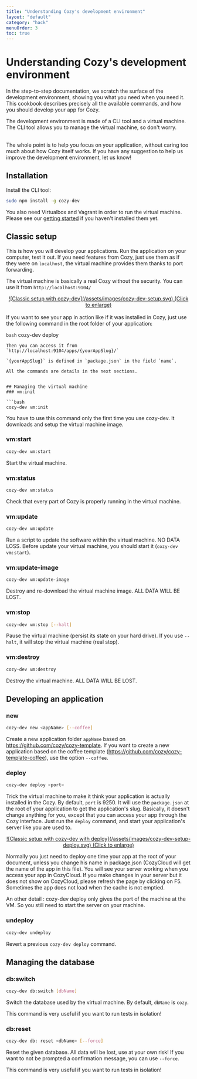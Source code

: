 ```yaml
---
title: "Understanding Cozy's development environment"
layout: "default"
category: "hack"
menuOrder: 3
toc: true
---
```


# Understanding Cozy's development environment

In the step-to-step documentation, we scratch the surface of the development environment, showing you what you need when you need it. This cookbook describes precisely all the available commands, and how you should develop your app for Cozy.

The development environment is made of a CLI tool and a virtual machine. The CLI tool allows you to manage the virtual machine, so don't worry.

<br />
The whole point is to help you focus on your application, without caring too much about how Cozy itself works. If you have any suggestion to help us improve the development environment, let us know!

## Installation
Install the CLI tool:
```bash
sudo npm install -g cozy-dev
```

You also need Virtualbox and Vagrant in order to run the virtual machine. Please see our [getting started](/hack/getting-started/setup-environment.html) if you haven't installed them yet.

## Classic setup
This is how you will develop your applications. Run the application on your computer, test it out. If you need features from Cozy, just use them as if they were on `localhost`, the virtual machine provides them thanks to port forwarding.

The virtual machine is basically a real Cozy without the security. You can use it from `http://localhost:9104/`

<center><a href="/assets/images/cozy-dev-setup.svg" target="_blank">
![Classic setup with cozy-dev](/assets/images/cozy-dev-setup.svg)
(Click to enlarge)
</a></center>

<br />
If you want to see your app in action like if it was installed in Cozy, just use the following command in the root folder of your application:

```bash```
cozy-dev deploy
```
Then you can access it from `http://localhost:9104/apps/{yourAppSlug}/`

`{yourAppSlug}` is defined in `package.json` in the field `name`.

All the commands are details in the next sections.


## Managing the virtual machine
### vm:init

```bash
cozy-dev vm:init
```

You have to use this command only the first time you use cozy-dev. It downloads and setup the virtual machine image.

### vm:start

```bash
cozy-dev vm:start
```

Start the virtual machine.

### vm:status

```bash
cozy-dev vm:status
```

Check that every part of Cozy is properly running in the virtual machine.

### vm:update

```bash
cozy-dev vm:update
```

Run a script to update the software within the virtual machine. NO DATA LOSS.
Before update your virtual machine, you should start it (`cozy-dev vm:start`).

### vm:update-image

```bash
cozy-dev vm:update-image
```

Destroy and re-download the virtual machine image. ALL DATA WILL BE LOST.

### vm:stop

```bash
cozy-dev vm:stop [--halt]
```

Pause the virtual machine (persist its state on your hard drive). If you use `--halt`, it will stop the virtual machine (real stop).

### vm:destroy

```bash
cozy-dev vm:destroy
```

Destroy the virtual machine. ALL DATA WILL BE LOST.


## Developing an application
### new

```bash
cozy-dev new <appName> [--coffee]
```

Create a new application folder `appName` based on https://github.com/cozy/cozy-template.
If you want to create a new application based on the coffee template (https://github.com/cozy/cozy-template-coffee), use the option `--coffee`.

### deploy

```bash
cozy-dev deploy <port>
```

Trick the virtual machine to make it think your application is actually installed in the Cozy. By default, `port` is 9250. It will use the `package.json` at the root of your application to get the application's slug.
Basically, it doesn't change anything for you, except that you can access your app through the Cozy interface. Just run the `deploy` command, and start your application's server like you are used to.


<center><a href="/assets/images/cozy-dev-setup-deploy.svg" target="_blank">
![Classic setup with cozy-dev with deploy](/assets/images/cozy-dev-setup-deploy.svg)
(Click to enlarge)
</a></center>

Normally you just need to deploy one time your app at the root of your document, unless you change his name in package.json (CozyCloud will get the name of the app in this file). You will see your server working when you access your app in CozyCloud. If you make changes in your server but it does not show on CozyCloud, please refresh the page by clicking on F5. Sometimes the app does not load when the cache is not emptied.

An other detail : cozy-dev deploy only gives the port of the machine at the VM. So you still need to start the server on your machine.

### undeploy

```bash
cozy-dev undeploy
```

Revert a previous `cozy-dev deploy` command.

## Managing the database
### db:switch

```bash
cozy-dev db:switch [dbName]
```

Switch the database used by the virtual machine. By default, `dbName` is `cozy`.

This command is very useful if you want to run tests in isolation!

### db:reset

```bash
cozy-dev db: reset <dbName> [--force]
```

Reset the given database. All data will be lost, use at your own risk! If you want to not be prompted a confirmation message, you can use `--force`.

This command is very useful if you want to run tests in isolation!

